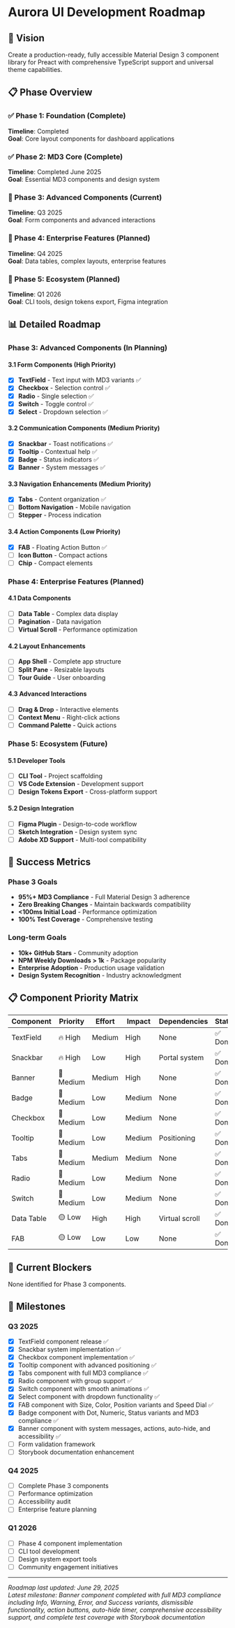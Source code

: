 # Aurora UI Development Roadmap

## 🎯 Vision

Create a production-ready, fully accessible Material Design 3 component library for Preact with comprehensive TypeScript support and universal theme capabilities.

## 📋 Phase Overview

### ✅ Phase 1: Foundation (Complete)

**Timeline**: Completed  
**Goal**: Core layout components for dashboard applications

### ✅ Phase 2: MD3 Core (Complete)

**Timeline**: Completed June 2025  
**Goal**: Essential MD3 components and design system

### 🔄 Phase 3: Advanced Components (Current)

**Timeline**: Q3 2025  
**Goal**: Form components and advanced interactions

### 📅 Phase 4: Enterprise Features (Planned)

**Timeline**: Q4 2025  
**Goal**: Data tables, complex layouts, enterprise features

### 🚀 Phase 5: Ecosystem (Planned)

**Timeline**: Q1 2026  
**Goal**: CLI tools, design tokens export, Figma integration

## 📊 Detailed Roadmap

### Phase 3: Advanced Components (In Planning)

#### 3.1 Form Components (High Priority)

- [x] **TextField** - Text input with MD3 variants ✅
- [x] **Checkbox** - Selection control ✅
- [x] **Radio** - Single selection ✅
- [x] **Switch** - Toggle control ✅
- [x] **Select** - Dropdown selection ✅

#### 3.2 Communication Components (Medium Priority)

- [x] **Snackbar** - Toast notifications ✅
- [x] **Tooltip** - Contextual help ✅
- [x] **Badge** - Status indicators ✅
- [x] **Banner** - System messages ✅

#### 3.3 Navigation Enhancements (Medium Priority)

- [x] **Tabs** - Content organization ✅
- [ ] **Bottom Navigation** - Mobile navigation
- [ ] **Stepper** - Process indication

#### 3.4 Action Components (Low Priority)

- [x] **FAB** - Floating Action Button ✅
- [ ] **Icon Button** - Compact actions
- [ ] **Chip** - Compact elements

### Phase 4: Enterprise Features (Planned)

#### 4.1 Data Components

- [ ] **Data Table** - Complex data display
- [ ] **Pagination** - Data navigation
- [ ] **Virtual Scroll** - Performance optimization

#### 4.2 Layout Enhancements

- [ ] **App Shell** - Complete app structure
- [ ] **Split Pane** - Resizable layouts
- [ ] **Tour Guide** - User onboarding

#### 4.3 Advanced Interactions

- [ ] **Drag & Drop** - Interactive elements
- [ ] **Context Menu** - Right-click actions
- [ ] **Command Palette** - Quick actions

### Phase 5: Ecosystem (Future)

#### 5.1 Developer Tools

- [ ] **CLI Tool** - Project scaffolding
- [ ] **VS Code Extension** - Development support
- [ ] **Design Tokens Export** - Cross-platform support

#### 5.2 Design Integration

- [ ] **Figma Plugin** - Design-to-code workflow
- [ ] **Sketch Integration** - Design system sync
- [ ] **Adobe XD Support** - Multi-tool compatibility

## 🎯 Success Metrics

### Phase 3 Goals

- **95%+ MD3 Compliance** - Full Material Design 3 adherence
- **Zero Breaking Changes** - Maintain backwards compatibility
- **<100ms Initial Load** - Performance optimization
- **100% Test Coverage** - Comprehensive testing

### Long-term Goals

- **10k+ GitHub Stars** - Community adoption
- **NPM Weekly Downloads > 1k** - Package popularity
- **Enterprise Adoption** - Production usage validation
- **Design System Recognition** - Industry acknowledgment

## 📋 Component Priority Matrix

| Component  | Priority  | Effort | Impact | Dependencies   | Status  |
| ---------- | --------- | ------ | ------ | -------------- | ------- |
| TextField  | 🔥 High   | Medium | High   | None           | ✅ Done |
| Snackbar   | 🔥 High   | Low    | High   | Portal system  | ✅ Done |
| Banner     | 🔴 Medium | Medium | High   | None           | ✅ Done |
| Badge      | 🔴 Medium | Low    | Medium | None           | ✅ Done |
| Checkbox   | 🔴 Medium | Low    | Medium | None           | ✅ Done |
| Tooltip    | 🔴 Medium | Low    | Medium | Positioning    | ✅ Done |
| Tabs       | 🔴 Medium | Medium | Medium | None           | ✅ Done |
| Radio      | 🔴 Medium | Low    | Medium | None           | ✅ Done |
| Switch     | 🔴 Medium | Low    | Medium | None           | ✅ Done |
| Data Table | 🟡 Low    | High   | High   | Virtual scroll | ✅ Done |
| FAB        | 🟡 Low    | Low    | Low    | None           | ✅ Done |

## 🚧 Current Blockers

None identified for Phase 3 components.

## 📅 Milestones

### Q3 2025

- [x] TextField component release ✅
- [x] Snackbar system implementation ✅
- [x] Checkbox component implementation ✅
- [x] Tooltip component with advanced positioning ✅
- [x] Tabs component with full MD3 compliance ✅
- [x] Radio component with group support ✅
- [x] Switch component with smooth animations ✅
- [x] Select component with dropdown functionality ✅
- [x] FAB component with Size, Color, Position variants and Speed Dial ✅
- [x] Badge component with Dot, Numeric, Status variants and MD3 compliance ✅
- [x] Banner component with system messages, actions, auto-hide, and accessibility ✅
- [ ] Form validation framework
- [ ] Storybook documentation enhancement

### Q4 2025

- [ ] Complete Phase 3 components
- [ ] Performance optimization
- [ ] Accessibility audit
- [ ] Enterprise feature planning

### Q1 2026

- [ ] Phase 4 component implementation
- [ ] CLI tool development
- [ ] Design system export tools
- [ ] Community engagement initiatives

---

_Roadmap last updated: June 29, 2025_  
_Latest milestone: Banner component completed with full MD3 compliance including Info, Warning, Error, and Success variants, dismissible functionality, action buttons, auto-hide timer, comprehensive accessibility support, and complete test coverage with Storybook documentation_
